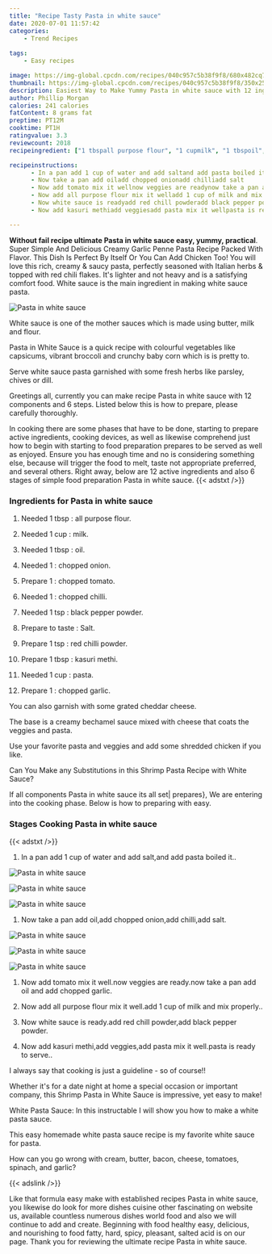 ```yaml
---
title: "Recipe Tasty Pasta in white sauce"
date: 2020-07-01 11:57:42
categories:
    - Trend Recipes
    
tags:
    - Easy recipes

image: https://img-global.cpcdn.com/recipes/040c957c5b38f9f8/680x482cq70/pasta-in-white-sauce-recipe-main-photo.jpg
thumbnail: https://img-global.cpcdn.com/recipes/040c957c5b38f9f8/350x250cq70/pasta-in-white-sauce-recipe-main-photo.jpg
description: Easiest Way to Make Yummy Pasta in white sauce with 12 ingredients and 6 stages of easy cooking.
author: Phillip Morgan
calories: 241 calories
fatContent: 8 grams fat
preptime: PT12M
cooktime: PT1H
ratingvalue: 3.3
reviewcount: 2018
recipeingredient: ["1 tbspall purpose flour", "1 cupmilk", "1 tbspoil", "1chopped onion", "1chopped tomato", "1chopped chilli", "1 tspblack pepper powder", "to tasteSalt", "1 tspred chilli powder", "1 tbspkasuri methi", "1 cuppasta", "1chopped garlic"]

recipeinstructions: 
      - In a pan add 1 cup of water and add saltand add pasta boiled it 
      - Now take a pan add oiladd chopped onionadd chilliadd salt 
      - Now add tomato mix it wellnow veggies are readynow take a pan add oil and add chopped garlic 
      - Now add all purpose flour mix it welladd 1 cup of milk and mix properly 
      - Now white sauce is readyadd red chill powderadd black pepper powder 
      - Now add kasuri methiadd veggiesadd pasta mix it wellpasta is ready to serve

---
```




**Without fail recipe ultimate Pasta in white sauce easy, yummy, practical**. Super Simple And Delicious Creamy Garlic Penne Pasta Recipe Packed With Flavor. This Dish Is Perfect By Itself Or You Can Add Chicken Too! You will love this rich, creamy &amp; saucy pasta, perfectly seasoned with Italian herbs &amp; topped with red chili flakes. It&#39;s lighter and not heavy and is a satisfying comfort food. White sauce is the main ingredient in making white sauce pasta.


![Pasta in white sauce](https://img-global.cpcdn.com/recipes/040c957c5b38f9f8/680x482cq70/pasta-in-white-sauce-recipe-main-photo.jpg "Pasta in white sauce")



White sauce is one of the mother sauces which is made using butter, milk and flour.

Pasta in White Sauce is a quick recipe with colourful vegetables like capsicums, vibrant broccoli and crunchy baby corn which is is pretty to.

Serve white sauce pasta garnished with some fresh herbs like parsley, chives or dill.


Greetings all, currently you can make recipe Pasta in white sauce with 12 components and 6 steps. Listed below this is how to prepare, please carefully thoroughly.

In cooking there are some phases that have to be done, starting to prepare active ingredients, cooking devices, as well as likewise comprehend just how to begin with starting to food preparation prepares to be served as well as enjoyed. Ensure you has enough time and no is considering something else, because will trigger the food to melt, taste not appropriate preferred, and several others. Right away, below are 12 active ingredients and also 6 stages of simple food preparation Pasta in white sauce.
{{< adstxt />}}

### Ingredients for Pasta in white sauce


1. Needed 1 tbsp : all purpose flour.

1. Needed 1 cup : milk.

1. Needed 1 tbsp : oil.

1. Needed 1 : chopped onion.

1. Prepare 1 : chopped tomato.

1. Needed 1 : chopped chilli.

1. Needed 1 tsp : black pepper powder.

1. Prepare to taste : Salt.

1. Prepare 1 tsp : red chilli powder.

1. Prepare 1 tbsp : kasuri methi.

1. Needed 1 cup : pasta.

1. Prepare 1 : chopped garlic.


You can also garnish with some grated cheddar cheese.

The base is a creamy bechamel sauce mixed with cheese that coats the veggies and pasta.

Use your favorite pasta and veggies and add some shredded chicken if you like.

Can You Make any Substitutions in this Shrimp Pasta Recipe with White Sauce?


If all components Pasta in white sauce its all set| prepares}, We are entering into the cooking phase. Below is how to preparing with easy.

### Stages Cooking Pasta in white sauce

{{< adstxt />}}


1. In a pan add 1 cup of water and add salt,and add pasta boiled it..



![Pasta in white sauce](https://img-global.cpcdn.com/steps/712beffb5427b75b/160x128cq70/pasta-in-white-sauce-recipe-step-1-photo.jpg" "Pasta in white sauce")

![Pasta in white sauce](https://img-global.cpcdn.com/steps/4642a932aa98e40a/160x128cq70/pasta-in-white-sauce-recipe-step-1-photo.jpg" "Pasta in white sauce")

![Pasta in white sauce](https://img-global.cpcdn.com/steps/86b264ef67695564/160x128cq70/pasta-in-white-sauce-recipe-step-1-photo.jpg" "Pasta in white sauce")



1. Now take a pan add oil,add chopped onion,add chilli,add salt.



![Pasta in white sauce](https://img-global.cpcdn.com/steps/11feb55a73bbd562/160x128cq70/pasta-in-white-sauce-recipe-step-2-photo.jpg" "Pasta in white sauce")

![Pasta in white sauce](https://img-global.cpcdn.com/steps/8e243b8973879c30/160x128cq70/pasta-in-white-sauce-recipe-step-2-photo.jpg" "Pasta in white sauce")

![Pasta in white sauce](https://img-global.cpcdn.com/steps/4f71fdfaa566367f/160x128cq70/pasta-in-white-sauce-recipe-step-2-photo.jpg" "Pasta in white sauce")



1. Now add tomato mix it well.now veggies are ready.now take a pan add oil and add chopped garlic.



1. Now add all purpose flour mix it well.add 1 cup of milk and mix properly..



1. Now white sauce is ready.add red chill powder,add black pepper powder.



1. Now add kasuri methi,add veggies,add pasta mix it well.pasta is ready to serve..




I always say that cooking is just a guideline - so of course!!

Whether it&#39;s for a date night at home a special occasion or important company, this Shrimp Pasta in White Sauce is impressive, yet easy to make!

White Pasta Sauce: In this instructable I will show you how to make a white pasta sauce.

This easy homemade white pasta sauce recipe is my favorite white sauce for pasta.

How can you go wrong with cream, butter, bacon, cheese, tomatoes, spinach, and garlic?


{{< adslink />}}

Like that formula easy make with established recipes Pasta in white sauce, you likewise do look for more dishes cuisine other fascinating on website us, available countless numerous dishes world food and also we will continue to add and create. Beginning with food healthy easy, delicious, and nourishing to food fatty, hard, spicy, pleasant, salted acid is on our page. Thank you for reviewing the ultimate recipe Pasta in white sauce.
